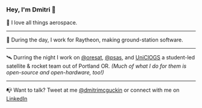 ### Hey, I'm Dmitri 👋

🚀 I love all things aerospace.

***

📡 During the day, I work for Raytheon, making ground-station software.

***

🛰️ Durring the night I work on [@oresat](https://github.com/oresat), [@psas](https://github.com/psas), and [UniClOGS](https://github.com/uniclogs) a student-led satellite & rocket team out of Portland OR. *(Much of what I do for them is open-source and open-hardware, too!)*

***

📭 Want to talk? Tweet at me [@dmitrimcguckin](https://twitter.com/DmitriMcguckin) or connect with me on [LinkedIn](https://www.linkedin.com/in/dmitrimcguckin/)
